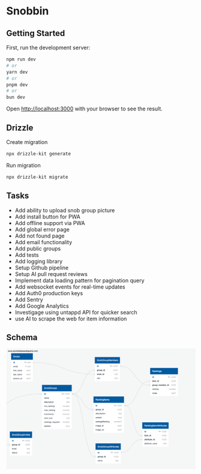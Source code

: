 # Snobbin

## Getting Started

First, run the development server:

```bash
npm run dev
# or
yarn dev
# or
pnpm dev
# or
bun dev
```

Open [http://localhost:3000](http://localhost:3000) with your browser to see the result.

## Drizzle

Create migration

```bash
npx drizzle-kit generate
```

Run migration

```bash
npx drizzle-kit migrate
```

## Tasks

- Add ability to upload snob group picture
- Add install button for PWA
- Add offline support via PWA
- Add global error page
- Add not found page
- Add email functionality
- Add public groups
- Add tests
- Add logging library
- Setup Github pipeline
- Setup AI pull request reviews
- Implement data loading pattern for pagination query
- Add websocket events for real-time updates
- Add Auth0 production keys
- Add Sentry
- Add Google Analytics
- Investigage using untappd API for quicker search
- use AI to scrape the web for item information

## Schema

![DB Schema](/docs/QuickDBD-export.png)
